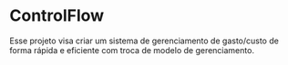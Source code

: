 # ControlFlow
Esse projeto visa criar um sistema de gerenciamento de gasto/custo de forma rápida e eficiente com troca de modelo de gerenciamento.

